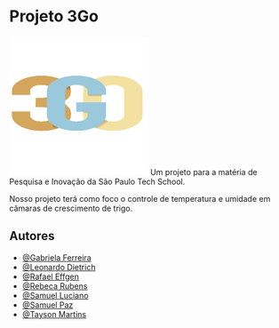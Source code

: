 # Projeto 3Go
<img src="/logo3GO.png" width="250px" height="250px">
Um projeto para a matéria de Pesquisa e Inovação da São Paulo Tech School. 

Nosso projeto terá como foco o controle de temperatura e umidade em câmaras de crescimento de trigo.

## Autores
- [@Gabriela Ferreira](https://github.com/gabisferreira)
- [@Leonardo Dietrich ](https://github.com/Leo-Dietrich)
- [@Rafael Effgen](https://github.com/RafaelEffgen)
- [@Rebeca Rubens](https://github.com/RebecaRubens)
- [@Samuel Luciano](https://github.com/samuelDev239)
- [@Samuel Paz](https://github.com/SamuelPazz)
- [@Tayson Martins](https://github.com/TaysonMartinss)
